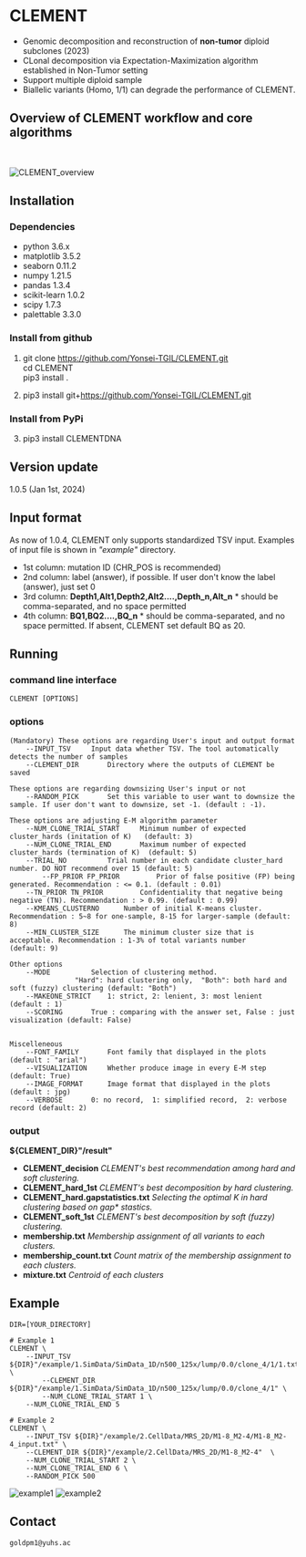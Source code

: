 # CLEMENT
- Genomic decomposition and reconstruction of **non-tumor** diploid subclones (2023)
- CLonal decomposition via Expectation-Maximization algorithm established in Non-Tumor setting
- Support multiple diploid sample
- Biallelic variants (Homo, 1/1) can degrade the performance of CLEMENT.

## Overview of CLEMENT workflow and core algorithms
<br/>

![CLEMENT_overview](https://github.com/Yonsei-TGIL/CLEMENT/assets/111939069/e8ff11b3-5fa8-4e2e-b045-47e4da90b01c)
<br/>

## Installation
### Dependencies
- python 3.6.x
- matplotlib 3.5.2
- seaborn 0.11.2
- numpy 1.21.5
- pandas 1.3.4
- scikit-learn 1.0.2
- scipy 1.7.3
- palettable 3.3.0

### Install from github
1. git clone https://github.com/Yonsei-TGIL/CLEMENT.git   
    cd CLEMENT   
    pip3 install .   

2. pip3 install git+https://github.com/Yonsei-TGIL/CLEMENT.git    

### Install from PyPi
3. pip3 install CLEMENTDNA   

## Version update
1.0.5 (Jan 1st, 2024)

## Input format
As now of 1.0.4, CLEMENT only supports standardized TSV input. Examples of input file is shown in _"example"_ directory.
- 1st column: mutation ID (CHR_POS is recommended)
- 2nd column: label (answer), if possible. If user don't know the label (answer), just set 0
- 3rd column: **Depth1,Alt1,Depth2,Alt2....,Depth_n,Alt_n**    * should be comma-separated, and no space permitted
- 4th column: **BQ1,BQ2....,BQ_n**    * should be comma-separated, and no space permitted. If absent, CLEMENT set default BQ as 20.

## Running
### command line interface
	CLEMENT [OPTIONS]   


### options

	(Mandatory) These options are regarding User's input and output format
		--INPUT_TSV		Input data whether TSV. The tool automatically detects the number of samples
		--CLEMENT_DIR 		Directory where the outputs of CLEMENT be saved

	These options are regarding downsizing User's input or not
		--RANDOM_PICK 		Set this variable to user want to downsize the sample. If user don't want to downsize, set -1. (default : -1).
	
	These options are adjusting E-M algorithm parameter
		--NUM_CLONE_TRIAL_START 	Minimum number of expected cluster_hards (initation of K) 	(default: 3)
		--NUM_CLONE_TRIAL_END 		Maximum number of expected cluster_hards (termination of K)	 (default: 5)
		--TRIAL_NO 			Trial number in each candidate cluster_hard number. DO NOT recommend over 15 (default: 5)
    		--FP_PRIOR FP_PRIOR   		Prior of false positive (FP) being generated. Recommendation : <= 0.1. (default : 0.01)
  		--TN_PRIOR TN_PRIOR   		Confidentiality that negative being negative (TN). Recommendation : > 0.99. (default : 0.99)
		--KMEANS_CLUSTERNO		Number of initial K-means cluster. Recommendation : 5~8 for one-sample, 8-15 for larger-sample (default: 8)
		--MIN_CLUSTER_SIZE		The minimum cluster size that is acceptable. Recommendation : 1-3% of total variants number 	(default: 9)

	Other options
		--MODE			Selection of clustering method.
					"Hard": hard clustering only,  "Both": both hard and soft (fuzzy) clustering (default: "Both")
		--MAKEONE_STRICT  	1: strict, 2: lenient, 3: most lenient (default : 1)
  		--SCORING		True : comparing with the answer set, False : just visualization (default: False)
		

	Miscelleneous
		--FONT_FAMILY		Font family that displayed in the plots (default : "arial")
  		--VISUALIZATION		Whether produce image in every E-M step (default: True)
		--IMAGE_FORMAT		Image format that displayed in the plots (default : jpg)
		--VERBOSE		0: no record,  1: simplified record,  2: verbose record (default: 2)


### output

**${CLEMENT_DIR}"/result"**
- **CLEMENT_decision**		_CLEMENT's best recommendation among hard and soft clustering._
- **CLEMENT_hard_1st**  	_CLEMENT's best decomposition by hard clustering._
- **CLEMENT_hard.gapstatistics.txt** 	_Selecting the optimal K in hard clustering based on gap* stastics._
- **CLEMENT_soft_1st** 	_CLEMENT's best decomposition by soft (fuzzy) clustering._
- **membership.txt** 	_Membership assignment of all variants to each clusters._
- **membership_count.txt** 	_Count matrix of the membership assignment to each clusters._
- **mixture.txt** 	_Centroid of each clusters_

## Example
	DIR=[YOUR_DIRECTORY]

	# Example 1
 	CLEMENT \
  		--INPUT_TSV ${DIR}"/example/1.SimData/SimData_1D/n500_125x/lump/0.0/clone_4/1/1.txt" \
    		--CLEMENT_DIR ${DIR}"/example/1.SimData/SimData_1D/n500_125x/lump/0.0/clone_4/1" \
      		--NUM_CLONE_TRIAL_START 1 \
		--NUM_CLONE_TRIAL_END 5 
  
 	# Example 2
	CLEMENT \
		--INPUT_TSV ${DIR}"/example/2.CellData/MRS_2D/M1-8_M2-4/M1-8_M2-4_input.txt" \
		--CLEMENT_DIR ${DIR}"/example/2.CellData/MRS_2D/M1-8_M2-4"  \
		--NUM_CLONE_TRIAL_START 2 \
		--NUM_CLONE_TRIAL_END 6 \
		--RANDOM_PICK 500
	
		


![example1](https://github.com/Yonsei-TGIL/CLEMENT/assets/56012432/a5a6beb2-e0ac-44ad-8a5a-1b9aa4480010)
![example2](https://github.com/Yonsei-TGIL/CLEMENT/assets/56012432/3ee2c4a3-4627-40a3-80e6-666a981a6c20)
<br/>

## Contact
	goldpm1@yuhs.ac


